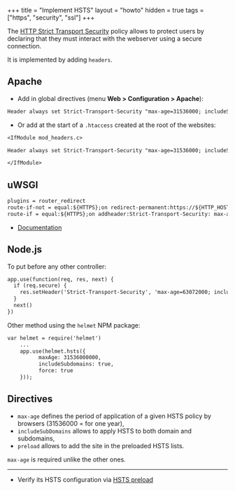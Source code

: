 +++
title = "Implement HSTS"
layout = "howto"
hidden = true
tags = ["https", "security", "ssl"]
+++

The [HTTP Strict Transport Security](https://en.wikipedia.org/wiki/HTTP_Strict_Transport_Security) policy allows to protect users by declaring that they must interact with the webserver using a secure connection.

It is implemented by adding `headers`.

## Apache

- Add in global directives (menu **Web > Configuration > Apache**):

```txt
Header always set Strict-Transport-Security "max-age=31536000; includeSubDomains"
```

- Or add at the start of a `.htaccess` created at the root of the websites:

```txt
<IfModule mod_headers.c>

Header always set Strict-Transport-Security "max-age=31536000; includeSubDomains"

</IfModule>
```

## uWSGI

```txt
plugins = router_redirect
route-if-not = equal:${HTTPS};on redirect-permanent:https://${HTTP_HOST}${REQUEST_URI}
route-if = equal:${HTTPS};on addheader:Strict-Transport-Security: max-age=31536000
```

- [Documentation](https://uwsgi-docs.readthedocs.io/en/latest/Snippets.html)

## Node.js

To put before any other controller:

```txt
app.use(function(req, res, next) {
  if (req.secure) {
    res.setHeader('Strict-Transport-Security', 'max-age=63072000; includeSubDomains') // 2 years
  }
  next()
})
```

Other method using the `helmet` NPM package:

```txt
var helmet = require('helmet')
    ... 
    app.use(helmet.hsts({
          maxAge: 31536000000,
          includeSubdomains: true,
          force: true
    }));
```

## Directives

* `max-age` defines the period of application of a given HSTS policy by browsers (31536000 = for one year),
* `includeSubDomains` allows to apply HSTS to both domain and subdomains,
* `preload` allows to add the site in the preloaded HSTS lists.

`max-age` is required unlike the other ones.

---
- Verify its HSTS configuration via [HSTS preload](https://hstspreload.org/)
